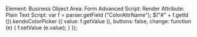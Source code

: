 Element: Business Object
Area: Form
Advanced Script: Render
Attribute: Plain Text 
Script: 
var f = parser.getField ("ColorAttrName");
$("#" + f.getId ()).kendoColorPicker ({
value: f.getValue (),
buttons: false,
change: function (e) {
f.setValue (e.value);
}
});
